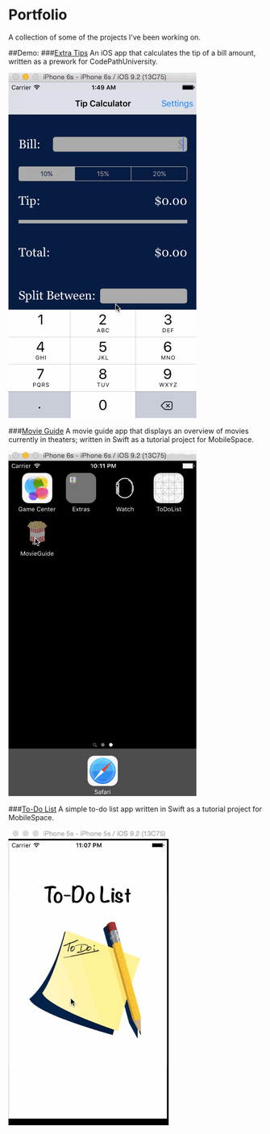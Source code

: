 # Portfolio
A collection of some of the projects I've been working on.

##Demo:
###[Extra Tips](https://github.com/SangSaephan/CodePath-ExtraTips)
An iOS app that calculates the tip of a bill amount, written as a prework for CodePathUniversity.

![](ExtraTips.gif)

###[Movie Guide](https://github.com/SangSaephan/MovieGuide)
A movie guide app that displays an overview of movies currently in theaters; written in Swift as a tutorial project for MobileSpace.

![](MovieGuide.gif)

###[To-Do List](https://github.com/SangSaephan/To-Do-List)
A simple to-do list app written in Swift as a tutorial project for MobileSpace.

![](ToDoList.gif)
